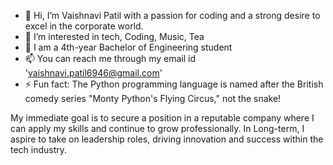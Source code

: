 - 👋 Hi, I’m Vaishnavi Patil with a passion for coding and a strong desire to excel in the corporate world.
- 👀 I’m interested in tech, Coding, Music, Tea 
- 🌱 I am a 4th-year Bachelor of Engineering student
- 📫 You can reach me through my email id 'vaishnavi.patil6946@gmail.com'
- ⚡ Fun fact: The Python programming language is named after the British comedy series "Monty Python's Flying Circus," not the snake! 

My immediate goal is to secure a position in a reputable company where I can apply my skills and continue to grow professionally. 
In Long-term, I aspire to take on leadership roles, driving innovation and success within the tech industry. 
